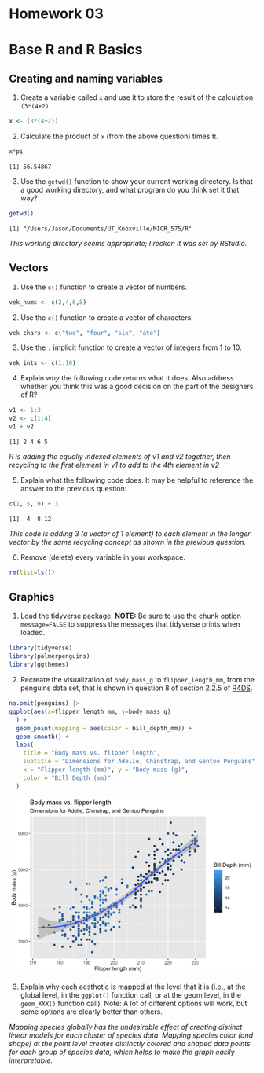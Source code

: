 Homework 03
================

# Base R and R Basics

## Creating and naming variables

1.  Create a variable called `x` and use it to store the result of the
    calculation `(3*(4+2)`.

``` r
x <- (3*(4+2))
```

2.  Calculate the product of `x` (from the above question) times π.

``` r
x*pi
```

    [1] 56.54867

3.  Use the `getwd()` function to show your current working directory.
    Is that a good working directory, and what program do you think set
    it that way?

``` r
getwd()
```

    [1] "/Users/Jason/Documents/UT_Knoxville/MICR_575/R"

*This working directory seems appropriate; I reckon it was set by
RStudio.*

## Vectors

1.  Use the `c()` function to create a vector of numbers.

``` r
vek_nums <- c(2,4,6,8)
```

2.  Use the `c()` function to create a vector of characters.

``` r
vek_chars <- c("two", "four", "six", "ate")
```

3.  Use the `:` implicit function to create a vector of integers from 1
    to 10.

``` r
vek_ints <- c(1:10)
```

4.  Explain *why* the following code returns what it does. Also address
    whether you think this was a good decision on the part of the
    designers of R?

``` r
v1 <- 1:3
v2 <- c(1:4)
v1 + v2
```

    [1] 2 4 6 5

*R is adding the equally indexed elements of v1 and v2 together, then
recycling to the first element in v1 to add to the 4th element in v2*

5.  Explain what the following code does. It may be helpful to reference
    the answer to the previous question:

``` r
c(1, 5, 9) + 3
```

    [1]  4  8 12

*This code is adding 3 (a vector of 1 element) to each element in the
longer vector by the same recycling concept as shown in the previous
question.*

6.  Remove (delete) every variable in your workspace.

``` r
rm(list=ls())
```

## Graphics

1.  Load the tidyverse package. **NOTE:** Be sure to use the chunk
    option `message=FALSE` to suppress the messages that tidyverse
    prints when loaded.

``` r
library(tidyverse)
library(palmerpenguins)
library(ggthemes)
```

2.  Recreate the visualization of `body_mass_g` to `flipper_length_mm`,
    from the penguins data set, that is shown in question 8 of section
    2.2.5 of [R4DS](https://r4ds.hadley.nz/data-visualize).

``` r
na.omit(penguins) |>
ggplot(aes(x=flipper_length_mm, y=body_mass_g)
  ) +
  geom_point(mapping = aes(color = bill_depth_mm)) +
  geom_smooth() +
  labs(
    title = "Body mass vs. flipper length",
    subtitle = "Dimensions for Adelie, Chinstrap, and Gentoo Penguins",
    x = "Flipper length (mm)", y = "Body mass (g)",
    color = "Bill Depth (mm)"
  )
```

![](hmk_03_JLO_files/figure-gfm/unnamed-chunk-11-1.png)

3.  Explain why each aesthetic is mapped at the level that it is (i.e.,
    at the global level, in the `ggplot()` function call, or at the geom
    level, in the `geom_XXX()` function call). Note: A lot of different
    options will work, but some options are clearly better than others.

*Mapping species globally has the undesirable effect of creating
distinct linear models for each cluster of species data. Mapping species
color (and shape) at the point level creates distinctly colored and
shaped data points for each group of species data, which helps to make
the graph easily interpretable.*
